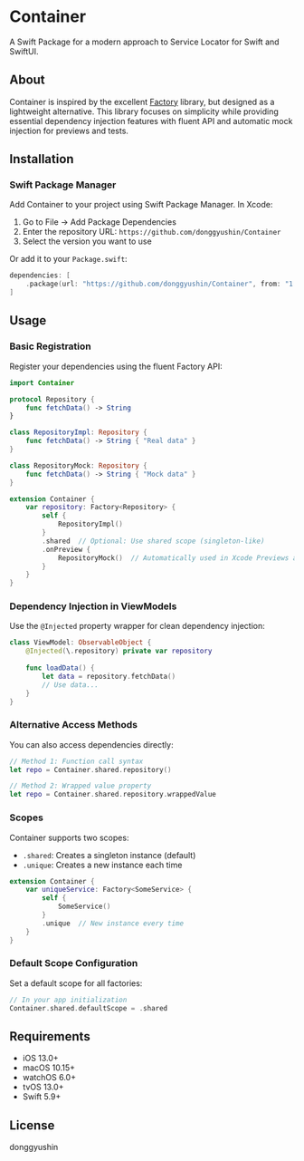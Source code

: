 # Container

A Swift Package for a modern approach to Service Locator for Swift and SwiftUI.

## About

Container is inspired by the excellent [Factory](https://github.com/hmlongco/Factory) library, but designed as a lightweight alternative. This library focuses on simplicity while providing essential dependency injection features with fluent API and automatic mock injection for previews and tests.

## Installation

### Swift Package Manager

Add Container to your project using Swift Package Manager. In Xcode:

1. Go to File → Add Package Dependencies
2. Enter the repository URL: `https://github.com/donggyushin/Container`
3. Select the version you want to use

Or add it to your `Package.swift`:

```swift
dependencies: [
    .package(url: "https://github.com/donggyushin/Container", from: "1.1.0")
]
```

## Usage

### Basic Registration

Register your dependencies using the fluent Factory API:

```swift
import Container

protocol Repository {
    func fetchData() -> String
}

class RepositoryImpl: Repository {
    func fetchData() -> String { "Real data" }
}

class RepositoryMock: Repository {
    func fetchData() -> String { "Mock data" }
}

extension Container {
    var repository: Factory<Repository> {
        self {
            RepositoryImpl()
        }
        .shared  // Optional: Use shared scope (singleton-like)
        .onPreview {
            RepositoryMock()  // Automatically used in Xcode Previews and Tests
        }
    }
}
```

### Dependency Injection in ViewModels

Use the `@Injected` property wrapper for clean dependency injection:

```swift
class ViewModel: ObservableObject {
    @Injected(\.repository) private var repository
    
    func loadData() {
        let data = repository.fetchData()
        // Use data...
    }
}
```

### Alternative Access Methods

You can also access dependencies directly:

```swift
// Method 1: Function call syntax
let repo = Container.shared.repository()

// Method 2: Wrapped value property
let repo = Container.shared.repository.wrappedValue
```

### Scopes

Container supports two scopes:

- `.shared`: Creates a singleton instance (default)
- `.unique`: Creates a new instance each time

```swift
extension Container {
    var uniqueService: Factory<SomeService> {
        self {
            SomeService()
        }
        .unique  // New instance every time
    }
}
```

### Default Scope Configuration

Set a default scope for all factories:

```swift
// In your app initialization
Container.shared.defaultScope = .shared
```

## Requirements

- iOS 13.0+
- macOS 10.15+
- watchOS 6.0+
- tvOS 13.0+
- Swift 5.9+

## License

donggyushin